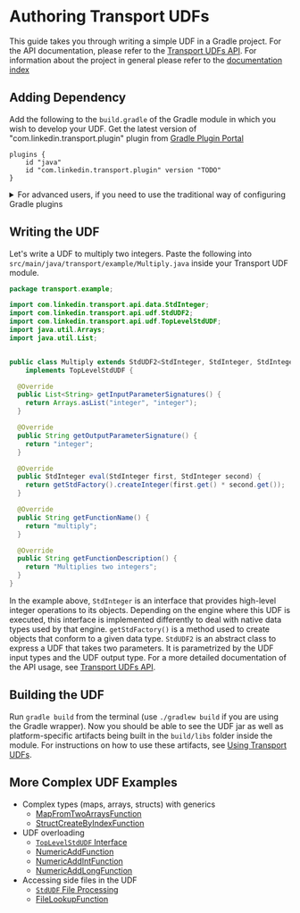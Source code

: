# Authoring Transport UDFs

This guide takes you through writing a simple UDF in a Gradle project.
For the API documentation, please refer to the [Transport UDFs API](transport-udfs-api.md).
For information about the project in general please refer to the [documentation index](/README.md#documentation)

## Adding Dependency

Add the following to the `build.gradle` of the Gradle module in which you wish to develop your UDF.
Get the latest version of "com.linkedin.transport.plugin" plugin from [Gradle Plugin Portal](https://plugins.gradle.org/plugin/com.linkedin.transport.plugin)

```Gradle
plugins {
    id "java"
    id "com.linkedin.transport.plugin" version "TODO"
}
```

<details>
    <summary>For advanced users, if you need to use the traditional way of configuring Gradle plugins</summary>

```Gradle
buildscript {
    repositories {
        maven { url "https://plugins.gradle.org/m2/" }
    }

    dependencies {
        classpath "com.linkedin.transport:transportable-udfs-plugin:TODO"
    }
}

apply plugin: "java"
apply plugin: "com.linkedin.transport.plugin"
```
</details>

## Writing the UDF

Let's write a UDF to multiply two integers. Paste the following into `src/main/java/transport/example/Multiply.java` inside your Transport UDF module.

```java
package transport.example;

import com.linkedin.transport.api.data.StdInteger;
import com.linkedin.transport.api.udf.StdUDF2;
import com.linkedin.transport.api.udf.TopLevelStdUDF;
import java.util.Arrays;
import java.util.List;


public class Multiply extends StdUDF2<StdInteger, StdInteger, StdInteger>
    implements TopLevelStdUDF {

  @Override
  public List<String> getInputParameterSignatures() {
    return Arrays.asList("integer", "integer");
  }

  @Override
  public String getOutputParameterSignature() {
    return "integer";
  }

  @Override
  public StdInteger eval(StdInteger first, StdInteger second) {
    return getStdFactory().createInteger(first.get() * second.get());
  }

  @Override
  public String getFunctionName() {
    return "multiply";
  }

  @Override
  public String getFunctionDescription() {
    return "Multiplies two integers";
  }
}
```

In the example above, `StdInteger` is an interface that provides high-level integer operations to its objects.
Depending on the engine where this UDF is executed, this interface is implemented differently to deal with native data types used by that engine.
`getStdFactory()` is a method used to create objects that conform to a given data type.
`StdUDF2` is an abstract class to express a UDF that takes two parameters.
It is parametrized by the UDF input types and the UDF output type.
For a more detailed documentation of the API usage, see [Transport UDFs API](transport-udfs-api.md).

## Building the UDF

Run `gradle build` from the terminal (use `./gradlew build` if you are using the Gradle wrapper).
Now you should be able to see the UDF jar as well as platform-specific artifacts being built in the `build/libs` folder inside the module.
For instructions on how to use these artifacts, see [Using Transport UDFs](using-transport-udfs.md).

## More Complex UDF Examples

- Complex types (maps, arrays, structs) with generics
    - [MapFromTwoArraysFunction](../transportable-udfs-examples/transportable-udfs-example-udfs/src/main/java/com/linkedin/transport/examples/MapFromTwoArraysFunction.java)
    - [StructCreateByIndexFunction](../transportable-udfs-examples/transportable-udfs-example-udfs/src/main/java/com/linkedin/transport/examples/StructCreateByIndexFunction.java)
- UDF overloading
    - [`TopLevelStdUDF` Interface](transport-udfs-api.md#toplevelstdudf-interface)
    - [NumericAddFunction](../transportable-udfs-examples/transportable-udfs-example-udfs/src/main/java/com/linkedin/transport/examples/NumericAddFunction.java)
    - [NumericAddIntFunction](../transportable-udfs-examples/transportable-udfs-example-udfs/src/main/java/com/linkedin/transport/examples/NumericAddIntFunction.java)
    - [NumericAddLongFunction](../transportable-udfs-examples/transportable-udfs-example-udfs/src/main/java/com/linkedin/transport/examples/NumericAddLongFunction.java)
- Accessing side files in the UDF
    - [`StdUDF` File Processing](transport-udfs-api.md#stdudf-file-processing)
    - [FileLookupFunction](../transportable-udfs-examples/transportable-udfs-example-udfs/src/main/java/com/linkedin/transport/examples/FileLookupFunction.java)

